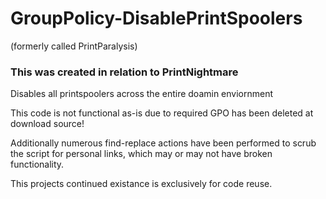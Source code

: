 # GroupPolicy-DisablePrintSpoolers
(formerly called PrintParalysis)

### This was created in relation to PrintNightmare

Disables all printspoolers across the entire doamin enviornment

This code is not functional as-is due to required GPO has been deleted at download source!

Additionally numerous find-replace actions have been performed to scrub the script for personal links, which may or may not have broken functionality. 

This projects continued existance is exclusively for code reuse.

